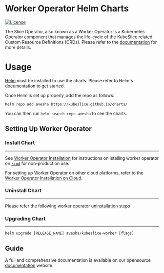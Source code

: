 # Worker Operator Helm Charts

[![License](https://img.shields.io/badge/License-Apache%202.0-blue.svg)](https://opensource.org/licenses/Apache-2.0)

The Slice Operator, also known as a Worker Operator is a Kubernetes Operator component that manages the life-cycle of the KubeSlice related Custom Resource Definitions (CRDs). Please refer to the [documentation](https://docs.avesha.io/opensource/kube-slice-architecture#Bookmark16) for more details.

# Usage

[Helm](https://helm.sh) must be installed to use the charts.
Please refer to Helm's [documentation](https://helm.sh/docs/) to get started.

Once Helm is set up properly, add the repo as follows:

```console
helm repo add avesha https://kubeslice.github.io/charts/
```

You can then run `helm search repo avesha` to see the charts.

## Setting Up Worker Operator

### Install Chart
---

See [Worker Operator Installation](https://docs.avesha.io/opensource/getting-started-with-kind-clusters#Bookmark93) for instructions on istalling worker operator on [`kind`](https://kind.sigs.k8s.io/) for non-production use.

For setting up Worker Operator on other cloud platforms, refer to the [Worker Operator Installation on Cloud](https://docs.avesha.io/opensource/registering-the-worker-cluster#Bookmark228).

### Uninstall Chart
---

Please refer the following worker operator [uninstallation](https://docs.avesha.io/opensource/de-registering-the-worker-cluster#Bookmark336) steps

### Upgrading Chart
---

```console
helm upgrade [RELEASE_NAME] avesha/kubeslice-worker [flags]
```

Guide
---
A full and comprehensive documentation is available on our opensource [documentation](https://docs.avesha.io/opensource/) website.
